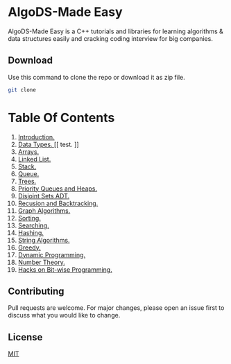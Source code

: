 # AlgoDS-Made Easy

AlgoDS-Made Easy is a C++ tutorials and libraries for learning algorithms & data structures easily and cracking coding interview for big companies.

## Download

Use this command to clone the repo or download it as zip file.

```bash
git clone
```

# Table Of Contents
1. [ Introduction. ](#Introduction)
<a name="Introduction"></a>
2. [ Data Types. ](#Recusion_and_Backtracking)
   [[ test. ]]
2. [ Arrays. ](#Recusion_and_Backtracking)
2. [ Linked List. ](#Recusion_and_Backtracking)
4. [ Stack. ](#Recusion_and_Backtracking)
5. [ Queue. ](#Recusion_and_Backtracking)
6. [ Trees. ](#Recusion_and_Backtracking)
7. [ Priority Queues and Heaps. ](#Recusion_and_Backtracking)
8. [ Disjoint Sets ADT. ](#Recusion_and_Backtracking)
2. [ Recusion and Backtracking. ](#Recusion_and_Backtracking)
<a name="Recusion_and_Backtracking"></a>
9. [ Graph Algorithms. ](#Recusion_and_Backtracking)
10. [ Sorting. ](#Recusion_and_Backtracking)
11. [ Searching. ](#Recusion_and_Backtracking)
12. [ Hashing. ](#Recusion_and_Backtracking)
13. [ String Algorithms. ](#Recusion_and_Backtracking)
14. [ Greedy. ](#Recusion_and_Backtracking)
15. [ Dynamic Programming. ](#Recusion_and_Backtracking)
16. [ Number Theory. ](#Recusion_and_Backtracking)
17. [ Hacks on Bit-wise Programming. ](#Recusion_and_Backtracking)


## Contributing
Pull requests are welcome. For major changes, please open an issue first to discuss what you would like to change.

## License
[MIT](https://choosealicense.com/licenses/mit/)
